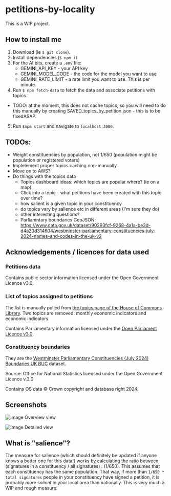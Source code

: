 # petitions-by-locality

This is a WIP project.

## How to install me

1. Download (ie `$ git clone`). 
2. Install dependencies (`$ npm i`)
3. For the AI bits, create a `.env` file: 
    - GEMINI_API_KEY - your API key 
    - GEMINI_MODEL_CODE - the code for the model you want to use 
    - GEMINI_RATE_LIMIT - a rate limit you want to use. This is per minute. 
4. Run `$ npm fetch-data` to fetch the data and associate petitions with topics. 
  - TODO: at the moment, this does not cache topics, so you will need to do this manually by creating SAVED_topics_by_petition.json - this is to be fixedASAP. 
5.  Run `$npm start` and navigate to `localhost:3000`. 

## TODOs:
- Weight constituencies by population, not 1/650 (population might be population or registered voters)
- Implelement proper topics caching non-manually 
- Move on to AWS? 
- Do things with the topics data 
    - Topics dashboard ideas: which topics are popular where? (ie on a map)
    - Click into a topic - what petitions have been created with this topic over time? 
    - how salient is a given topic in your constituency 
    - do topics vary by salience etc in different areas (I'm sure they do)
    - other interesting questions?
    - Parliamntary boundaries GeoJSON: https://www.data.gov.uk/dataset/90293fcf-9268-4a1a-be3d-d4a20d314604/westminster-parliamentary-constituencies-july-2024-names-and-codes-in-the-uk-v2

## Acknowledgements / licences for data used


### Petitions data
Contains public sector information licensed under the Open Government Licence v3.0.

### List of topics assigned to petitions 

The list is manually pulled from [the topics page of the House of Commons Library](https://commonslibrary.parliament.uk/research/full-topic-list/). Two topics are removed: monthly economic indicators and economic indicators. 

Contains Parliamentary information licensed under the [Open Parliament Licence v3.0](https://www.parliament.uk/site-information/copyright-parliament/open-parliament-licence/). 

### Constituency boundaries 

They are the [Westminster Parliamentary Constituencies (July 2024) Boundaries UK BUC](geoportal.statistics.gov.uk/datasets/ef63f363ac824b79ae9670744fcc4307_0/) dataset. 

Source: Office for National Statistics licensed under the Open Government Licence v.3.0

Contains OS data © Crown copyright and database right 2024.

## Screenshots

![image](https://github.com/user-attachments/assets/a3a05bcc-ad04-4170-9b8c-1b933c560a9e)
Overview view 

![image](https://github.com/user-attachments/assets/0845ab4b-e8d8-4dc7-8ba6-103b344ee10b)
Detailed view 

## What is "salience"?

The measure for salience (which should definitely be updated if anyone knows a better one for this data!) works by calculating the ratio between (signatures in a constituency / all signatures) : (1/650). This assumes that each constituency has the same population. That way, if more than `1/650 * total signatures` people in your constituency have signed a petition, it is probably *more salient* in your local area than nationally. This is very much a WIP and rough measure.

